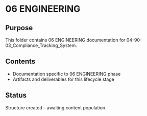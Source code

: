# 06 ENGINEERING

## Purpose
This folder contains 06 ENGINEERING documentation for 04-90-03_Compliance_Tracking_System.

## Contents
- Documentation specific to 06 ENGINEERING phase
- Artifacts and deliverables for this lifecycle stage

## Status
Structure created - awaiting content population.
